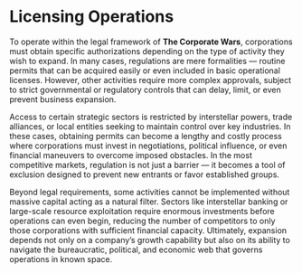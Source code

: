 # Licensing Operations

To operate within the legal framework of **The Corporate Wars**, corporations must obtain specific authorizations depending on the type of activity they wish to expand. In many cases, regulations are mere formalities — routine permits that can be acquired easily or even included in basic operational licenses. However, other activities require more complex approvals, subject to strict governmental or regulatory controls that can delay, limit, or even prevent business expansion.

Access to certain strategic sectors is restricted by interstellar powers, trade alliances, or local entities seeking to maintain control over key industries. In these cases, obtaining permits can become a lengthy and costly process where corporations must invest in negotiations, political influence, or even financial maneuvers to overcome imposed obstacles. In the most competitive markets, regulation is not just a barrier — it becomes a tool of exclusion designed to prevent new entrants or favor established groups.

Beyond legal requirements, some activities cannot be implemented without massive capital acting as a natural filter. Sectors like interstellar banking or large-scale resource exploitation require enormous investments before operations can even begin, reducing the number of competitors to only those corporations with sufficient financial capacity. Ultimately, expansion depends not only on a company’s growth capability but also on its ability to navigate the bureaucratic, political, and economic web that governs operations in known space.

